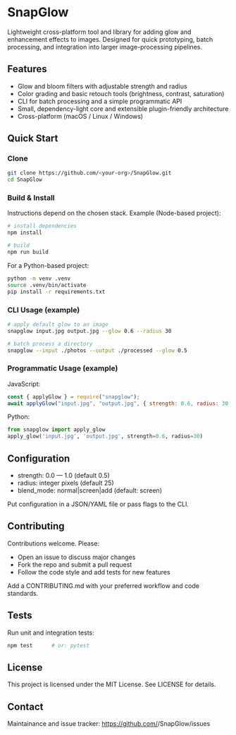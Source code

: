 # SnapGlow

Lightweight cross-platform tool and library for adding glow and enhancement effects to images. Designed for quick prototyping, batch processing, and integration into larger image-processing pipelines.

## Features

- Glow and bloom filters with adjustable strength and radius
- Color grading and basic retouch tools (brightness, contrast, saturation)
- CLI for batch processing and a simple programmatic API
- Small, dependency-light core and extensible plugin-friendly architecture
- Cross-platform (macOS / Linux / Windows)

## Quick Start

### Clone

```bash
git clone https://github.com/<your-org>/SnapGlow.git
cd SnapGlow
```

### Build & Install

Instructions depend on the chosen stack. Example (Node-based project):

```bash
# install dependencies
npm install

# build
npm run build
```

For a Python-based project:

```bash
python -m venv .venv
source .venv/bin/activate
pip install -r requirements.txt
```

### CLI Usage (example)

```bash
# apply default glow to an image
snapglow input.jpg output.jpg --glow 0.6 --radius 30

# batch process a directory
snapglow --input ./photos --output ./processed --glow 0.5
```

### Programmatic Usage (example)

JavaScript:

```js
const { applyGlow } = require("snapglow");
await applyGlow("input.jpg", "output.jpg", { strength: 0.6, radius: 30 });
```

Python:

```py
from snapglow import apply_glow
apply_glow('input.jpg', 'output.jpg', strength=0.6, radius=30)
```

## Configuration

- strength: 0.0 — 1.0 (default 0.5)
- radius: integer pixels (default 25)
- blend_mode: normal|screen|add (default: screen)

Put configuration in a JSON/YAML file or pass flags to the CLI.

## Contributing

Contributions welcome. Please:

- Open an issue to discuss major changes
- Fork the repo and submit a pull request
- Follow the code style and add tests for new features

Add a CONTRIBUTING.md with your preferred workflow and code standards.

## Tests

Run unit and integration tests:

```bash
npm test      # or: pytest
```

## License

This project is licensed under the MIT License. See LICENSE for details.

## Contact

Maintainance and issue tracker: https://github.com/<your-org>/SnapGlow/issues
